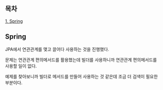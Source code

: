 ## 목차
[1. Spring](#spring)   

## Spring
JPA에서 연관관계를 맺고 끌어다 사용하는 것을 진행했다.

문제는 연관관계 편의메서드를 활용했는데 빌더를 사용하니까 연관관계 편의메서드를 사용할 일이 없다.

예제를 찾아보니까 빌더로 메서드를 만들어 사용하는 것 같은데 조금 더 검색이 필요한 부분이다.